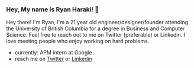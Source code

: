 ### Hey, My name is Ryan Haraki! 👋

Hey there! I'm Ryan, I'm a 21 year old engineer/designer/founder attending the University of British Columbia for a degree in Business and Computer Science. Feel free to reach out to me on Twitter (preferable) or Linkedin. I love meeting people who enjoy working on hard problems.

- currently: APM intern at Google
- reach me on [Twitter](https://twitter.com/ryanharaki_) or [Linkedin](https://www.linkedin.com/in/ryanharaki)
